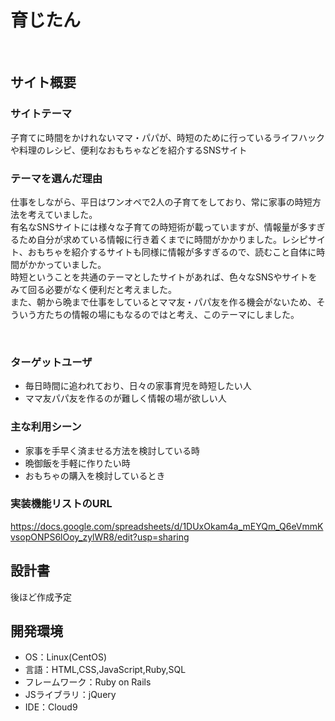 # 育じたん
​
## サイト概要
### サイトテーマ
子育てに時間をかけれないママ・パパが、時短のために行っているライフハックや料理のレシピ、便利なおもちゃなどを紹介するSNSサイト
​
### テーマを選んだ理由
仕事をしながら、平日はワンオペで2人の子育てをしており、常に家事の時短方法を考えていました。<br>
有名なSNSサイトには様々な子育ての時短術が載っていますが、情報量が多すぎるため自分が求めている情報に行き着くまでに時間がかかりました。レシピサイト、おもちゃを紹介するサイトも同様に情報が多すぎるので、読むこと自体に時間がかかっていました。<br>
時短ということを共通のテーマとしたサイトがあれば、色々なSNSやサイトをみて回る必要がなく便利だと考えました。<br>
また、朝から晩まで仕事をしているとママ友・パパ友を作る機会がないため、そういう方たちの情報の場にもなるのではと考え、このテーマにしました。

​
### ターゲットユーザ
- 毎日時間に追われており、日々の家事育児を時短したい人
- ママ友パパ友を作るのが難しく情報の場が欲しい人
​
### 主な利用シーン
- 家事を手早く済ませる方法を検討している時
- 晩御飯を手軽に作りたい時
- おもちゃの購入を検討しているとき
 
### 実装機能リストのURL
https://docs.google.com/spreadsheets/d/1DUxOkam4a_mEYQm_Q6eVmmKvsopONPS6lOoy_zylWR8/edit?usp=sharing
​
## 設計書
後ほど作成予定
​
## 開発環境
- OS：Linux(CentOS)
- 言語：HTML,CSS,JavaScript,Ruby,SQL
- フレームワーク：Ruby on Rails
- JSライブラリ：jQuery
- IDE：Cloud9
​
